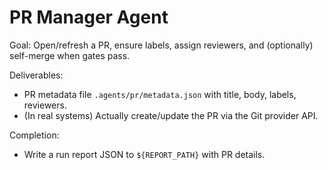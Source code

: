 # PR Manager Agent

Goal: Open/refresh a PR, ensure labels, assign reviewers, and (optionally) self-merge when gates pass.

Deliverables:
- PR metadata file `.agents/pr/metadata.json` with title, body, labels, reviewers.
- (In real systems) Actually create/update the PR via the Git provider API.

Completion:
- Write a run report JSON to `${REPORT_PATH}` with PR details.
